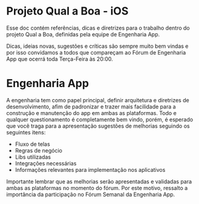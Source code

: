 # Projeto Qual a Boa - iOS

Esse doc contém referências, dicas e diretrizes para o trabalho dentro do projeto Qual a Boa, definidas pela equipe de Engenharia App.

Dicas, ideias novas, sugestões e críticas são sempre muito bem vindas e por isso convidamos a todos que compareçam ao Fórum de Engenharia App que ocerrá toda Terça-Feira às 20:00.

# Engenharia App

A engenharia tem como papel principal, definir arquitetura e diretrizes de desenvolvimento, afim de padronizar e trazer mais facilidade para a construção e manutenção do app em ambas as plataformas.
Todo e qualquer questionamento é completamente bem vindo, porém, é esperado que você traga para a apresentação sugestões de melhorias seguindo os seguintes itens:

- Fluxo de telas
- Regras de negócio
- Libs utilizadas
- Integrações necessárias
- Informações relevantes para implementação nos aplicativos

Importante lembrar que as melhorias serão apresentadas e validadas para ambas as plataformas no momento do fórum. Por este motivo, ressalto a importância da participação no Fórum Semanal da Engenharia App.
